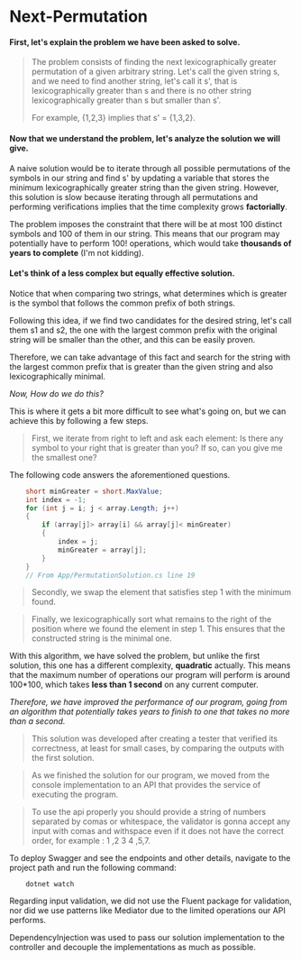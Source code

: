 # Next-Permutation

#### First, let's explain the problem we have been asked to solve.

>The problem consists of finding the next lexicographically greater permutation of a given arbitrary string. Let's call the given string s, and we need to find another string, let's call it s', that is lexicographically greater than s and there is no other string lexicographically greater than s but smaller than s'.
>
>For example, {1,2,3} implies that s' = {1,3,2}.

#### Now that we understand the problem, let's analyze the solution we will give.

A naive solution would be to iterate through all possible permutations of the symbols in our string and find s' by updating a variable that stores the minimum lexicographically greater string than the given string. However, this solution is slow because iterating through all permutations and performing verifications implies that the time complexity grows **factorially**.

The problem imposes the constraint that there will be at most 100 distinct symbols and 100 of them in our string. This means that our program may potentially have to perform 100! operations, which would take **thousands of years to complete** (I'm not kidding).

#### Let's think of a less complex but equally effective solution.

Notice that when comparing two strings, what determines which is greater is the symbol that follows the common prefix of both strings.

Following this idea, if we find two candidates for the desired string, let's call them s1 and s2, the one with the largest common prefix with the original string will be smaller than the other, and this can be easily proven.

Therefore, we can take advantage of this fact and search for the string with the largest common prefix that is greater than the given string and also lexicographically minimal.

*Now, How do we do this?*

This is where it gets a bit more difficult to see what's going on, but we can achieve this by following a few steps.

> First, we iterate from right to left and ask each element: Is there any symbol to your right that is greater than you? If so, can you give me the smallest one?

The following code answers the aforementioned questions.

```c#
    short minGreater = short.MaxValue;
    int index = -1;
    for (int j = i; j < array.Length; j++)
    {
        if (array[j]> array[i] && array[j]< minGreater)
        {
            index = j;
            minGreater = array[j];
        }    
    }
    // From App/PermutationSolution.cs line 19
```
> Secondly, we swap the element that satisfies step 1 with the minimum found.

> Finally, we lexicographically sort what remains to the right of the position where we found the element in step 1. This ensures that the constructed string is the minimal one.

With this algorithm, we have solved the problem, but unlike the first solution, this one has a different complexity, **quadratic** actually. This means that the maximum number of operations our program will perform is around 100*100, which takes **less than 1 second** on any current computer.

*Therefore, we have improved the performance of our program, going from an algorithm that potentially takes years to finish to one that takes no more than a second.*

>This solution was developed after creating a tester that verified its correctness, at least for small cases, by comparing the outputs with the first solution.

>As we finished the solution for our program, we moved from the console implementation to an API that provides the service of executing the program.

>To use the api properly you should provide a string of numbers separated by comas or whitespace, the validator is gonna accept any input with comas and withspace even if it does not have the correct order, for example : 1 ,2 3 4 ,5,7. 

To deploy Swagger and see the endpoints and other details, navigate to the project path and run the following command:
```
    dotnet watch
```

Regarding input validation, we did not use the Fluent package for validation, nor did we use patterns like Mediator due to the limited operations our API performs.

DependencyInjection was used to pass our solution implementation to the controller and decouple the implementations as much as possible.